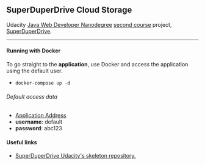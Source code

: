 ## SuperDuperDrive Cloud Storage

Udacity [Java Web Developer Nanodegree](https://www.udacity.com/course/java-developer-nanodegree--nd035) 
[second course](https://github.com/udacity/nd035-c1-spring-boot-basics-examples) project, 
[SuperDuperDrive](https://github.com/udacity/nd035-c1-spring-boot-basics-project-starter).

****
#### Running with Docker

To go straight to the **application**, use Docker and access the application using the default user.

- ```docker-compose up -d```

###### Default access data
- [Application Address](http://localhost:8080)
- **username**: default
- **password**: abc123

#### Useful links ###
* [SuperDuperDrive Udacity's skeleton repository.](https://github.com/udacity/nd035-c1-spring-boot-basics-project-starter)